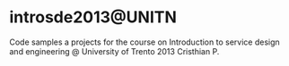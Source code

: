 introsde2013@UNITN
============

Code samples a projects for the course on Introduction to service design and engineering @ University of Trento 2013 Cristhian P.
